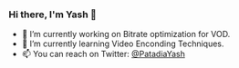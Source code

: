 ### Hi there, I'm Yash 👋

<!--
**yash1994/yash1994** is a ✨ _special_ ✨ repository because its `README.md` (this file) appears on your GitHub profile.
-->

- 🔭 I’m currently working on Bitrate optimization for VOD.
- 🌱 I’m currently learning Video Enconding Techniques.
- 📫 You can reach on Twitter: [@PatadiaYash](https://twitter.com/PatadiaYash)
